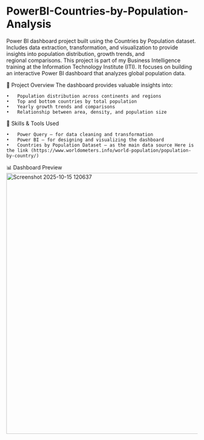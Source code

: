 # PowerBI-Countries-by-Population-Analysis
Power BI dashboard project built using the Countries by Population dataset. Includes data extraction, transformation, and visualization to provide insights into population distribution, growth trends, and regional comparisons.
This project is part of my Business Intelligence training at the Information Technology Institute (ITI).
It focuses on building an interactive Power BI dashboard that analyzes global population data.

🚀 Project Overview
The dashboard provides valuable insights into:
	
	•	Population distribution across continents and regions
	•	Top and bottom countries by total population
	•	Yearly growth trends and comparisons
	•	Relationship between area, density, and population size

🧠 Skills & Tools Used
	
	•	Power Query — for data cleaning and transformation
	•	Power BI — for designing and visualizing the dashboard
	•	Countries by Population Dataset — as the main data source Here is the link (https://www.worldometers.info/world-population/population-by-country/)

📊 Dashboard Preview
<img width="1366" height="687" alt="Screenshot 2025-10-15 120637" src="https://github.com/user-attachments/assets/33309bb1-ec10-4e30-8336-d31675548cd7" />

